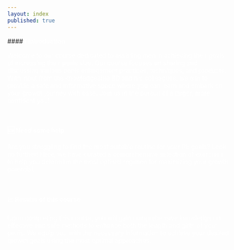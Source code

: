 ```yaml
---
layout: index
published: true
---
```

<head>
<link rel="stylesheet" href="https://cdn.jsdelivr.net/npm/sweetalert2@11.0.20/dist/sweetalert2.min.css">
  <link rel="stylesheet" href="https://cdnjs.cloudflare.com/ajax/libs/font-awesome/6.0.0-beta3/css/all.min.css">

</head>
#### <b><font color="white">ℹ️ Introduction</font></b>

<font color="white">Welcome to our course dedicated to assisting men in achieving their goals of increasing their penis size. Our course focuses on sharing and discussing various penis enlargement practices, techniques, and products. With input from the knowledgeable BD and his colleagues, we aim to provide a safe and informative space where you can learn and embark on your growth journey with ease. Join us in the pursuit of a larger, more confident you!</font>

<br> 

#### <b><font color="white">🆘 Need some help</font></b>

<font color="white">Are you struggling to find the most suitable routine for your PE goals? Look no further! Here, we have curated a comprehensive selection of exercises to help you determine the most optimal regimen for maximizing your growth potential.</font>

<br> 

#### <b><font color="white">📈 Results of this course</font></b>

<font color="white">Upon completing this course, you will gain comprehensive knowledge on effective and safe methods to enhance both the length and girth of your penis. We equip you with the necessary information to achieve your desired growth goals using the most optimal approaches.</font>
<body>
<!--Start of Tawk.to Script-->
<script type="text/javascript">
var Tawk_API=Tawk_API||{}, Tawk_LoadStart=new Date();
(function(){
var s1=document.createElement("script"),s0=document.getElementsByTagName("script")[0];
s1.async=true;
s1.src='https://embed.tawk.to/64bb81f194cf5d49dc65aa65/1h5u77654';
s1.charset='UTF-8';
s1.setAttribute('crossorigin','*');
s0.parentNode.insertBefore(s1,s0);
})();
</script>
<!--End of Tawk.to Script-->
  <style>
 
/* CSS to blur the background when the alert is open */
 .overlay {
     position: fixed;
     top: 0;
     left: 0;
     width: 100%;
     height: 100%;
     background-color: rgba(0, 0, 0, 0.5);
     backdrop-filter: blur(5px);
     z-index: 9999;
     display: none;
}
 .swal2-checkbox, .swal2-radio {
     align-items: center;
     justify-content: center;
     background: #101010;
     color: inherit;
}
 .swal2-popup {
     display: none;
     position: relative;
     box-sizing: border-box;
     grid-template-columns: minmax(0,100%);
     width: 32em;
     max-width: 100%;
     padding: 0 0 1.25em;
     border: none;
     border-radius: 30px;
     background: #101010;
     color: #545454;
     font-family: inherit;
     font-size: 1rem;
}
 .swal2-title {
     position: relative;
     max-width: 100%;
     margin: 0;
     padding: 0.8em 1em 0;
     color: #fcfcfc;
     font-size: 1.875em;
     font-weight: 600;
     text-align: center;
     text-transform: none;
     word-wrap: break-word;
}
 .swal2-checkbox, .swal2-radio {
     align-items: center;
     justify-content: center;
     background: #101010;
     color: white;
}
 .swal2-input-label {
     display: flex;
     justify-content: center;
     margin: 1em auto 0;
     color: white;
}
 .swal2-input {
     height: 2.625em;
     padding: 0 0.75em;
     color: white;
}

  </style>
<script src="https://cdn.jsdelivr.net/npm/sweetalert2@11.0.20/dist/sweetalert2.all.min.js"></script>
<script>
// Immediately invoked function expression (IIFE)
(function() {
	// Check if the verification has been done before (stored in a cookie)
	const verificationDone = getCookie('verificationDone');
	if(verificationDone === 'true') {
		// Verification has been done before, no need to ask again
		showJournalForm();
	}
	async function verify() {
		// Create the overlay to blur the background
		const overlay = document.createElement('div');
		overlay.classList.add('overlay');
		document.head.appendChild(overlay);
		const {
			value: accept
		} = await Swal.fire({
			title: 'Terms and Conditions',
			input: 'checkbox',
			inputValue: 1,
			inputPlaceholder: 'I agree with the terms and conditions',
			confirmButtonText: 'Continue <i class="fa fa-arrow-right"></i>',
			allowOutsideClick: false, // Prevent clicking outside the alert
			inputValidator: (result) => {
				return !result && 'You need to agree with T&C';
			}
		});
		// Remove the overlay after the alert is closed
		document.head.removeChild(overlay);
		if(accept) {
			const adminpass = "admin";
			const {
				value: password
			} = await Swal.fire({
				title: 'Enter Auth Token',
				input: 'password',
				inputLabel: 'Authentication',
				inputPlaceholder: 'Enter your auth token',
				inputAttributes: {
					maxlength: 10,
					autocapitalize: 'off',
					autocorrect: 'off'
				},
				allowOutsideClick: false, // Prevent clicking outside the alert
				inputValidator: (result) => {
					return !result && 'Auth token is required';
				}
			});
			if(password !== adminpass) {
				Swal.fire({
					title: 'Incorrect Auth Token',
					icon: 'error',
					showConfirmButton: false,
					timer: 5000
				}).then(() => {
					window.location.replace("https://google.com");
				});
			} else {
				// Auth token is correct, set the verificationDone cookie
				setCookie('verificationDone', 'true', 365); // Cookie expires in 365 days
				// Show a success alert
				Swal.fire({
					title: 'Success',
					icon: 'success',
					showConfirmButton: false,
					timer: 2000 // Show the success alert for 2 seconds
				}).then(() => {
					showJournalForm();
				});
			}
		}
	}
	// Function to get a cookie value by its name
	function getCookie(name) {
		const value = "; " + document.cookie;
		const parts = value.split("; " + name + "=");
		if(parts.length === 2) return parts.pop().split(";").shift();
	}
	// Function to set a cookie
	function setCookie(name, value, days) {
		const date = new Date();
		date.setTime(date.getTime() + (days * 24 * 60 * 60 * 1000));
		const expires = "expires=" + date.toUTCString();
		document.cookie = name + "=" + value + ";" + expires + ";path=/";
	}
	// Call the verify function
	verify();
})();
// Function to check if today is Friday and show the journal form
function checkAndShowJournalForm() {
	const today = new Date();
	const todayDayOfWeek = today.getDay(); // 0: Sunday, 1: Monday, ..., 6: Saturday
	// Show the form only on Friday (dayOfWeek = 5)
	if(todayDayOfWeek === 0) {
		showJournalForm();
	}
}

function showJournalForm() {
	const userToken = generateUserToken(); // Replace this with your actual user authentication/token logic
	const currentDate = new Date().toISOString().split("T")[0];
	Swal.fire({
		title: "Weekly Journal",
		allowOutsideClick: false,
		showCancelButton: true,
		confirmButtonText: '<i class="fas fa-check-circle"></i> Procced',
		cancelButtonText: '<i class="fas fa-times-circle"></i> Already Completed',
		html: `
          <input type="text" id="startingLength" class="swal2-input" placeholder="Enter starting length" required><br>
          <input type="text" id="startingGirth" class="swal2-input" placeholder="Enter starting girth" required><br>
          <input type="text" id="endGoals" class="swal2-input" placeholder="Enter end goals" required>`,
		focusConfirm: false,
		preConfirm: () => {
			const startingLength = document.getElementById("startingLength").value;
			const startingGirth = document.getElementById("startingGirth").value;
			const endGoals = document.getElementById("endGoals").value;
			// Custom validation to check if all input fields are filled out
			if(!startingLength || !startingGirth || !endGoals) {
				Swal.showValidationMessage("Please fill out all input fields.");
				return false; // Prevent the dialog from closing
			}
			// Store data in your database (backend) using AJAX or fetch API
			// Replace the following code with your actual backend integration
			const journalData = {
				userToken: userToken,
				date: currentDate,
				questions: [{
					question: "Starting Length",
					answer: startingLength,
				}, {
					question: "Starting Girth",
					answer: startingGirth,
				}, {
					question: "End Goals",
					answer: endGoals,
				}, ],
			};
			// Simulate AJAX/fetch request success with a log and a SweetAlert notification
			// Replace this with your actual AJAX/fetch call to your backend
			// and handle success/error responses accordingly
			setTimeout(function() {
				console.log("User Token:", userToken);
				console.log("Date:", currentDate);
				console.log("Journal Data:", journalData);
				Swal.fire({
					icon: "success",
					title: "Journal Submitted",
					allowOutsideClick: false,
					text: "Your journal entry has been submitted successfully!",
				});
			}, 1000); // Simulating a short delay for the AJAX/fetch request
		},
	});
}

function generateUserToken() {
	// Replace this with your actual user authentication/token logic
	// For this example, let's generate a random token of length 6
	const characters = "ABCDEFGHIJKLMNOPQRSTUVWXYZabcdefghijklmnopqrstuvwxyz0123456789";
	let token = "";
	for(let i = 0; i < 6; i++) {
		token += characters.charAt(Math.floor(Math.random() * characters.length));
	}
	return token;
}
</script>
</body>
